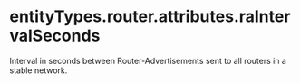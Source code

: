 # entityTypes.router.attributes.raIntervalSeconds

Interval in seconds between Router-Advertisements sent to all routers in a stable network.


